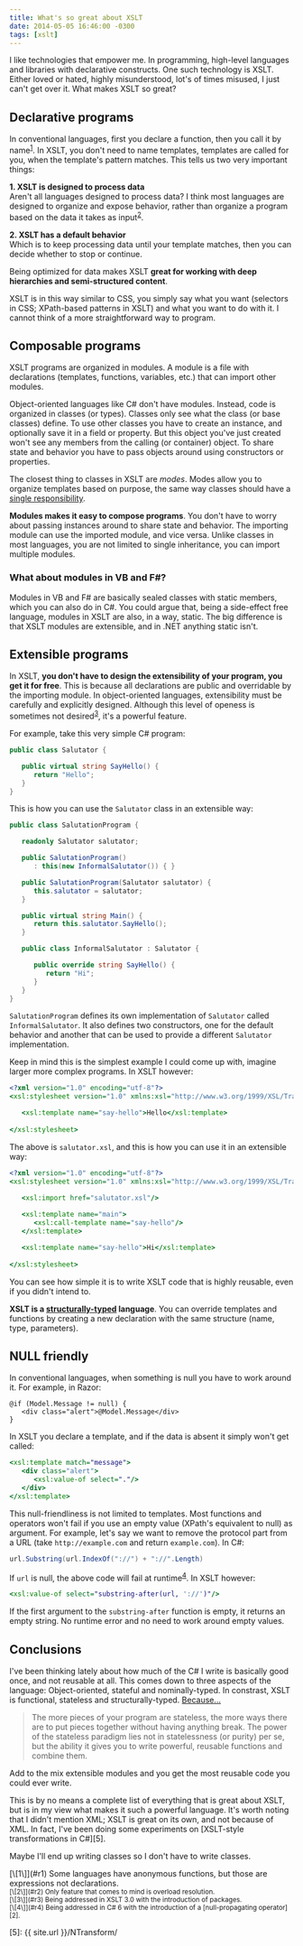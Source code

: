 ```yaml
---
title: What's so great about XSLT
date: 2014-05-05 16:46:00 -0300
tags: [xslt]
---
```


I like technologies that empower me. In programming, high-level languages and libraries with declarative constructs. One such technology is XSLT. Either loved or hated, highly misunderstood, lot's of times misused, I just can't get over it. What makes XSLT so great?

Declarative programs
--------------------
In conventional languages, first you declare a function, then you call it by name<sup id="r1">[1](#fn1)</sup>. In XSLT, you don't need to name templates, templates are called for you, when the template's pattern matches. This tells us two very important things:

**1. XSLT is designed to process data**  
Aren't all languages designed to process data? I think most languages are designed to organize and expose behavior, rather than organize a program based on the data it takes as input<sup id="r2">[2](#fn2)</sup>.

**2. XSLT has a default behavior**  
Which is to keep processing data until your template matches, then you can decide whether to stop or continue.

Being optimized for data makes XSLT **great for working with deep hierarchies and semi-structured content**.

XSLT is in this way similar to CSS, you simply say what you want (selectors in CSS; XPath-based patterns in XSLT) and what you want to do with it. I cannot think of a more straightforward way to program.

Composable programs
-------------------
XSLT programs are organized in modules. A module is a file with declarations (templates, functions, variables, etc.) that can import other modules.

Object-oriented languages like C# don't have modules. Instead, code is organized in classes (or types). Classes only see what the class (or base classes) define. To use other classes you have to create an instance, and optionally save it in a field or property. But this object you've just created won't see any members from the calling (or container) object. To share state and behavior you have to pass objects around using constructors or properties.

The closest thing to classes in XSLT are *modes*. Modes allow you to organize templates based on purpose, the same way classes should have a [single responsibility][1].

**Modules makes it easy to compose programs**. You don't have to worry about passing instances around to share state and behavior. The importing module can use the imported module, and vice versa. Unlike classes in most languages, you are not limited to single inheritance, you can import multiple modules.

### What about modules in VB and F#?
Modules in VB and F# are basically sealed classes with static members, which you can also do in C#. You could argue that, being a side-effect free language, modules in XSLT are also, in a way, static. The big difference is that XSLT modules are extensible, and in .NET anything static isn't.

Extensible programs
-------------------
In XSLT, **you don't have to design the extensibility of your program, you get it for free**. This is because all declarations are public and overridable by the importing module. In object-oriented languages, extensibility must be carefully and explicitly designed. Although this level of openess is sometimes not desired<sup id="r3">[3](#fn3)</sup>, it's a powerful feature.

For example, take this very simple C# program:

```csharp
public class Salutator {

   public virtual string SayHello() {
      return "Hello";
   }
}
```

This is how you can use the `Salutator` class in an extensible way:

```csharp
public class SalutationProgram {

   readonly Salutator salutator;

   public SalutationProgram()
      : this(new InformalSalutator()) { }

   public SalutationProgram(Salutator salutator) {
      this.salutator = salutator;
   }

   public virtual string Main() { 
      return this.salutator.SayHello();
   }

   public class InformalSalutator : Salutator {

      public override string SayHello() {
         return "Hi";
      }
   }
}
```

`SalutationProgram` defines its own implementation of `Salutator` called `InformalSalutator`. It also defines two constructors, one for the default behavior and another that can be used to provide a different `Salutator` implementation.

Keep in mind this is the simplest example I could come up with, imagine larger more complex programs. In XSLT however:

```xslt
<?xml version="1.0" encoding="utf-8"?>
<xsl:stylesheet version="1.0" xmlns:xsl="http://www.w3.org/1999/XSL/Transform">

   <xsl:template name="say-hello">Hello</xsl:template>
   
</xsl:stylesheet>
```

The above is `salutator.xsl`, and this is how you can use it in an extensible way:

```xslt
<?xml version="1.0" encoding="utf-8"?>
<xsl:stylesheet version="1.0" xmlns:xsl="http://www.w3.org/1999/XSL/Transform">

   <xsl:import href="salutator.xsl"/>
   
   <xsl:template name="main">
      <xsl:call-template name="say-hello"/>
   </xsl:template>

   <xsl:template name="say-hello">Hi</xsl:template>
   
</xsl:stylesheet>
```

You can see how simple it is to write XSLT code that is highly reusable, even if you didn't intend to.

**XSLT is a [structurally-typed][3] language**. You can override templates and functions by creating a new declaration with the same structure (name, type, parameters).

NULL friendly
-------------
In conventional languages, when something is null you have to work around it. For example, in Razor:

```aspx-cs
@if (Model.Message != null) {
   <div class="alert">@Model.Message</div>
}
```

In XSLT you declare a template, and if the data is absent it simply won't get called:

```xslt
<xsl:template match="message">
   <div class="alert">
      <xsl:value-of select="."/>
   </div>
</xsl:template>
```

This null-friendliness is not limited to templates. Most functions and operators won't fail if you use an empty value (XPath's equivalent to null) as argument. For example, let's say we want to remove the protocol part from a URL (take `http://example.com` and return `example.com`). In C#:

```csharp
url.Substring(url.IndexOf("://") + "://".Length)
```

If `url` is null, the above code will fail at runtime<sup id="r4">[4](#fn4)</sup>. In XSLT however:

```xslt
<xsl:value-of select="substring-after(url, '://')"/>
```

If the first argument to the `substring-after` function is empty, it returns an empty string. No runtime error and no need to work around empty values.

Conclusions
-----------
I've been thinking lately about how much of the C# I write is basically good once, and not reusable at all. This comes down to three aspects of the language: Object-oriented, stateful and nominally-typed. In constrast, XSLT is functional, stateless and structurally-typed. [Because...][4]

> The more pieces of your program are stateless, the more ways there are to put pieces together without having anything break. The power of the stateless paradigm lies not in statelessness (or purity) per se, but the ability it gives you to write powerful, reusable functions and combine them.

Add to the mix extensible modules and you get the most reusable code you could ever write.

This is by no means a complete list of everything that is great about XSLT, but is in my view what makes it such a powerful language. It's worth noting that I didn't mention XML; XSLT is great on its own, and not because of XML. In fact, I've been doing some experiments on [XSLT-style transformations in C#][5].

Maybe I'll end up writing classes so I don't have to write classes.

<section class="footnotes">
   <span id="fn1">[\[1\]](#r1) Some languages have anonymous functions, but those are expressions not declarations.</span><br/>
   <small id="fn2">
   [\[2\]](#r2) Only feature that comes to mind is overload resolution.
   </small><br/>
   <small id="fn3">
   [\[3\]](#r3) Being addressed in XSLT 3.0 with the introduction of packages.
   </small><br/>
   <small id="fn4">
   [\[4\]](#r4) Being addressed in C# 6 with the introduction of a [null-propagating operator][2].
   </small>
</section>

[1]: http://en.wikipedia.org/wiki/Single_responsibility_principle
[2]: https://roslyn.codeplex.com/discussions/540883
[3]: http://en.wikipedia.org/wiki/Structural_type_system
[4]: http://stackoverflow.com/a/844569/39923
[5]: {{ site.url }}/NTransform/
